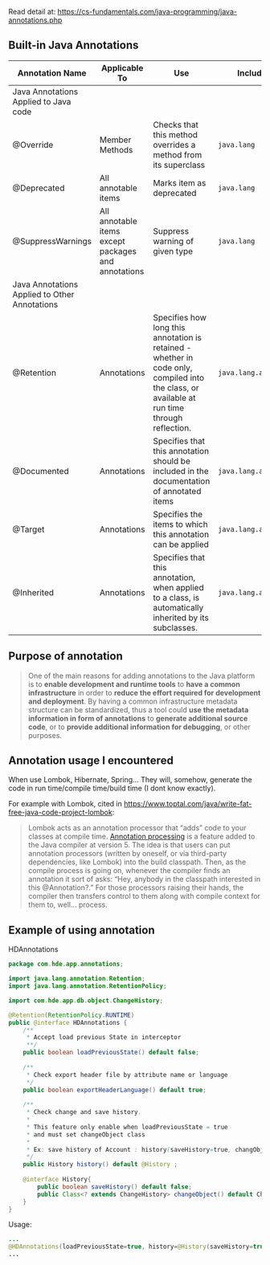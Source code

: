 Read detail at: https://cs-fundamentals.com/java-programming/java-annotations.php



## Built-in Java Annotations

| Annotation Name                               | Applicable To                                       | Use                                                          | Included in            |
| --------------------------------------------- | --------------------------------------------------- | ------------------------------------------------------------ | ---------------------- |
| Java Annotations Applied to Java code         |                                                     |                                                              |                        |
| @Override                                     | Member Methods                                      | Checks that this method overrides a method from its superclass | `java.lang`            |
| @Deprecated                                   | All annotable items                                 | Marks item as deprecated                                     | `java.lang`            |
| @SuppressWarnings                             | All annotable items except packages and annotations | Suppress warning of given type                               | `java.lang`            |
| Java Annotations Applied to Other Annotations |                                                     |                                                              |                        |
| @Retention                                    | Annotations                                         | Specifies how long this annotation is retained - whether in code only, compiled into the class, or available at run time through reflection. | `java.lang.annotation` |
| @Documented                                   | Annotations                                         | Specifies that this annotation should be included in the documentation of annotated items | `java.lang.annotation` |
| @Target                                       | Annotations                                         | Specifies the items to which this annotation can be applied  | `java.lang.annotation` |
| @Inherited                                    | Annotations                                         | Specifies that this annotation, when applied to a class, is automatically inherited by its subclasses. | `java.lang.annotation` |

## Purpose of annotation

> One of the main reasons for adding annotations to the Java platform is to **enable development and runtime tools** to **have a common infrastructure** in order to **reduce the effort required for development and deployment**. By having a common infrastructure metadata structure can be standardized, thus a tool could **use the metadata information in form of annotations** to **generate additional source code**, or to **provide additional information for debugging**, or other purposes.

## Annotation usage I encountered

When use Lombok, Hibernate, Spring... They will, somehow, generate the code in run time/compile time/build time (I dont know exactly). 

For example with Lombok, cited in https://www.toptal.com/java/write-fat-free-java-code-project-lombok:

> Lombok acts as an annotation processor that “adds” code to your classes at compile time. [Annotation processing](http://hannesdorfmann.com/annotation-processing/annotationprocessing101) is a feature added to the Java compiler at version 5. The idea is that users can put annotation processors (written by oneself, or via third-party dependencies, like Lombok) into the build classpath. Then, as the compile process is going on, whenever the compiler finds an annotation it sort of asks: “Hey, anybody in the classpath interested in this @Annotation?.” For those processors raising their hands, the compiler then transfers control to them along with compile context for them to, well… process.

## Example of using annotation

HDAnnotations

```java
package com.hde.app.annotations;

import java.lang.annotation.Retention;
import java.lang.annotation.RetentionPolicy;

import com.hde.app.db.object.ChangeHistory;

@Retention(RetentionPolicy.RUNTIME)
public @interface HDAnnotations {
	/**
	 * Accept load previous State in interceptor
	 **/
	public boolean loadPreviousState() default false;
	
	/**
	 * Check export header file by attribute name or language 
	 */
	public boolean exportHeaderLanguage() default true;
	
	/**
	 * Check change and save history.
	 * 
	 * This feature only enable when loadPreviousState = true
	 * and must set changeObject class 
	 * 
	 * Ex: save history of Account : history(saveHistory=true, changObject=AccountChangeHistory.class)
	 */
	public History history() default @History ;
	
	@interface History{
		public boolean saveHistory() default false;
		public Class<? extends ChangeHistory> changeObject() default ChangeHistory.class;
	}
}
```

Usage:

```java
...
@HDAnnotations(loadPreviousState=true, history=@History(saveHistory=true, changeObject=AccountChangeHistory.class))
...
```

